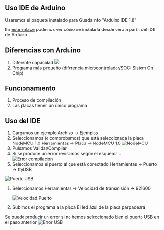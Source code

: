 ## Uso IDE de Arduino

Usaremos el paquete instalado para Guadalinfo "Arduino IDE 1.8"

En [este enlace](./ConfiguracionIDE.md) podemos ver cómo se instalaría desde cero a partir del IDE de Arduino

## Diferencias con Arduino

1. Diferente capacidad
![](https://camo.githubusercontent.com/d33147f160317884c4376fafb64a39bedf37164e/68747470733a2f2f322e62702e626c6f6773706f742e636f6d2f2d4a733552315644336c39342f57515452735f5242456a492f41414141414141414242632f4e4641755043697643473062624d57386671486c343567365f3330637431365767434c63422f73313630302f436f6d70617261746976612532424553503332253242767325324241726475696e6f2e4a5047)
1. Programa más pequeño (diferencia microcontrolador/SOC: Sistem On Chip)

## Funcionamiento
1. Proceso de compilación
1. Las placas tienen un único programa

##  Uso del IDE

1. Cargamos un ejemplo Archivo -> Ejemplos
1. Seleccionamos (o comprobamos) que está seleccionada la placa NodeMCU 1.0 Herramientas -> Placa -> NodeMCU 1.0
![NodeMCU](./images/Placa-NodeMCU1.0.png)
1. Pulsamos Validar/Compilar
1. Si se produce un error  revisamos según el esquema…
![Error compilacion](./images/ErrorCodigo.png)
1. Seleccionamos el puerto al que está conectado Herramientas -> Puerto -> ttyUSB

  ![Puerto USB](./images/PuertoUSB.png)

1. Seleccionamos Herramientas -> Velocidad de transmisión -> 921600

    ![Velocidad Puerto](./images/UploadSpeed.png)

1. Subimos el programa a la placa   El led ázul de la placa parpadeará

Se puede producir un error si no hemos seleccionado bien el puerto USB en el paso anterior
    ![Error USB](./images/ErrorUSB.png)
